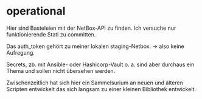# operational

Hier sind Basteleien mit der NetBox-API zu finden.
Ich versuche nur funktionierende Stati zu committen.

Das auth_token gehört zu meiner lokalen staging-Netbox.
-> also keine Aufregung.

Secrets, zb. mit Ansible- oder Hashicorp-Vault
o. a. sind aber durchaus ein Thema und sollen nicht 
übersehen werden.

Zwischenzeitlich hat sich hier ein Sammelsurium an
neuen und älteren Scripten entwickelt das sich langsam
zu einer kleinen Bibliothek entwickelt.